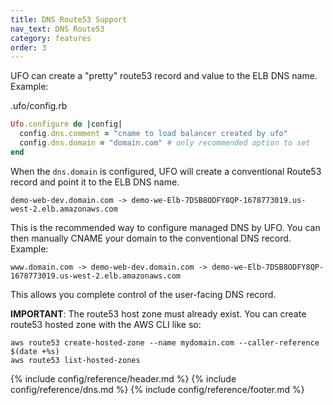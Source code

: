 ```yaml
---
title: DNS Route53 Support
nav_text: DNS Route53
category: features
order: 3
---
```


UFO can create a "pretty" route53 record and value to the ELB DNS name. Example:

.ufo/config.rb

```ruby
Ufo.configure do |config|
  config.dns.comment = "cname to load balancer created by ufo"
  config.dns.domain = "domain.com" # only recommended option to set
end
```

When the `dns.domain` is configured, UFO will create a conventional Route53 record and point it to the ELB DNS name.

    demo-web-dev.domain.com -> demo-we-Elb-7DSB8ODFY8QP-1678773019.us-west-2.elb.amazonaws.com

This is the recommended way to configure managed DNS by UFO. You can then manually CNAME your domain to the conventional DNS record. Example:

    www.domain.com -> demo-web-dev.domain.com -> demo-we-Elb-7DSB8ODFY8QP-1678773019.us-west-2.elb.amazonaws.com

This allows you complete control of the user-facing DNS record.

**IMPORTANT**: The route53 host zone must already exist. You can create route53 hosted zone with the AWS CLI like so:

    aws route53 create-hosted-zone --name mydomain.com --caller-reference $(date +%s)
    aws route53 list-hosted-zones

{% include config/reference/header.md %}
{% include config/reference/dns.md %}
{% include config/reference/footer.md %}
